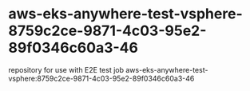 # aws-eks-anywhere-test-vsphere-8759c2ce-9871-4c03-95e2-89f0346c60a3-46
repository for use with E2E test job aws-eks-anywhere-test-vsphere:8759c2ce-9871-4c03-95e2-89f0346c60a3-46
